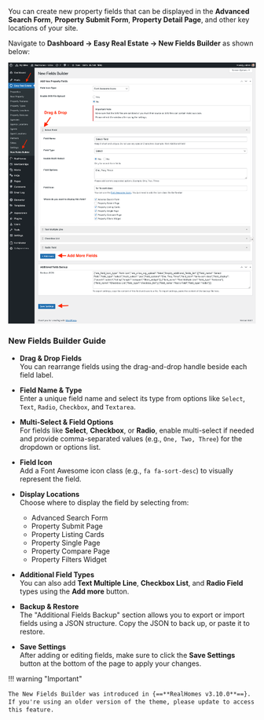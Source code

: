 You can create new property fields that can be displayed in the **Advanced Search Form**, **Property Submit Form**, **Property Detail Page**, and other key locations of your site.

Navigate to **Dashboard → Easy Real Estate → New Fields Builder** as shown below:

![New Fields Builder](images/other-features/new-fields-builder.png)

### **New Fields Builder Guide**

- **Drag & Drop Fields**  
  You can rearrange fields using the drag-and-drop handle beside each field label.

- **Field Name & Type**  
  Enter a unique field name and select its type from options like `Select`, `Text`, `Radio`, `Checkbox`, and `Textarea`.

- **Multi-Select & Field Options**  
  For fields like **Select**, **Checkbox**, or **Radio**, enable multi-select if needed and provide comma-separated values (e.g., `One, Two, Three`) for the dropdown or options list.

- **Field Icon**  
  Add a Font Awesome icon class (e.g., `fa fa-sort-desc`) to visually represent the field.

- **Display Locations**  
  Choose where to display the field by selecting from:
    - Advanced Search Form
    - Property Submit Page
    - Property Listing Cards
    - Property Single Page
    - Property Compare Page
    - Property Filters Widget

- **Additional Field Types**  
  You can also add **Text Multiple Line**, **Checkbox List**, and **Radio Field** types using the **Add more** button.

- **Backup & Restore**  
  The "Additional Fields Backup" section allows you to export or import fields using a JSON structure. Copy the JSON to back up, or paste it to restore.

- **Save Settings**  
  After adding or editing fields, make sure to click the **Save Settings** button at the bottom of the page to apply your changes.

!!! warning "Important"

    The New Fields Builder was introduced in {==**RealHomes v3.10.0**==}. If you're using an older version of the theme, please update to access this feature.